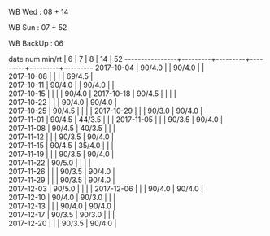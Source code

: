 WB Wed      : 08 + 14

WB Sun      : 07 + 52

WB BackUp   : 06


date num min/rt |    6    |    7    |    8    |    14   |    52
----------------+---------+---------+---------+---------+---------
2017-10-04      |  90/4.0 |         |  90/4.0 |         |         
2017-10-08      |         |         |         |  69/4.5 |  
2017-10-11      |  90/4.0 |         |  90/4.0 |         |         
2017-10-15      |         |         |         |  90/4.0 | 
2017-10-18      |  90/4.5 |         |         |         |          
2017-10-22      |         |         |  90/4.0 |  90/4.0 |               
2017-10-25      |  90/4.5 |         |         |         | 
2017-10-29      |         |         |  90/3.0 |  90/4.0 |                
2017-11-01      |  90/4.5 |  44/3.5 |         |         |
2017-11-05      |         |         |  90/3.5 |  90/4.0 |                
2017-11-08      |  90/4.5 |  40/3.5 |         |         |  
2017-11-12      |         |         |  90/3.5 |  90/4.0 |                 
2017-11-15      |  90/4.5 |  35/4.0 |         |         |         
2017-11-19      |         |         |  90/3.5 |  90/4.0 |                 
2017-11-22      |  90/5.0 |         |         |         |  
2017-11-26      |         |         |  90/3.5 |  90/4.0 |        
2017-11-29      |         |         |  90/3.5 |  90/4.0 |        
2017-12-03      |  90/5.0 |         |         |         | 
2017-12-06      |         |         |  90/4.0 |  90/4.0 |        
2017-12-10      |  90/4.0 |  90/3.0 |         |         |        
2017-12-13      |         |         |  90/4.0 |  90/4.0 |        
2017-12-17      |  90/3.5 |  90/3.0 |         |         |        
2017-12-20      |         |         |  90/3.5 |  90/4.0 |        

